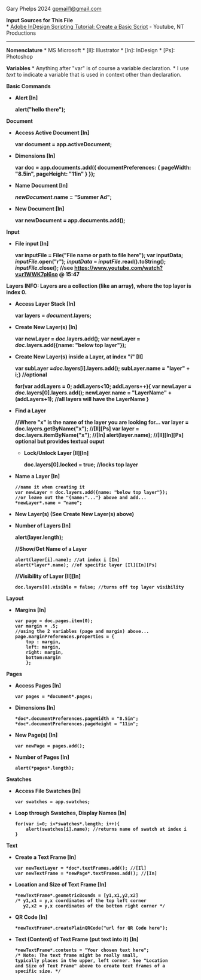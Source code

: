 Gary Phelps 2024 gpmail1@gmail.com

<b>Input Sources for This File</b><br>
    * <a href="https://www.youtube.com/watch?v=r1WWK7pl6so">Adobe InDesign Scripting Tutorial: Create a Basic Script</a> - Youtube, NT Productions 

--------------------------------------------------------------------

<b>Nomenclature</b>
    * MS Microsoft 
    * [Il]: Illustrator
    * [In]: InDesign
    * [Ps]: Photoshop

<b>Variables</b>
    * Anything after "var" is of course a variable declaration.
    * I use *text* to indicate a variable that is used in context other than declaration.

<b>Basic Commands<b>

  * Alert [In]

      alert("hello there");

<b>Document</b>
 
  * Access Active Document</b> [In]
        
      var document = app.activeDocument;

  * Dimensions [In]
          
      var doc = app.documents.add({
          documentPreferences: {
              pageWidth: "8.5in",
              pageHeight: "11in"
          }
      });
      
  * Name Document [In]
          
      *newDocument*.name = "Summer Ad";
   
  * New Document [In]
          
      var newDocument = app.documents.add();

<b>Input</b>

  * File input [In]
          
      var inputFile = File("File name or path to file here");
      var inputData;
      *inputFile*.open("r");
      *inputData* = *inputFile*.read().toString();
      *inputFile*.close();
      //see https://www.youtube.com/watch?v=r1WWK7pl6so @ 15:47

<b>Layers</b>
INFO: Layers are a collection (like an array), where the top layer is index 0.
    
  * Access Layer Stack [In]
          
      var layers = *document*.layers;

  * Create New Layer(s) [In]

      var newLayer = *doc*.layers.add();
      var newLayer = *doc*.layers.add({name: "below top layer"});

  * Create New Layer(s) inside a Layer, at index "i" [Il]

      var subLayer =*doc*.layers[i].layers.add();
      subLayer.name = "layer" + i;} //optional

      for(var addLayers = 0; addLayers<10; addLayers++){
      var newLayer = *doc*.layers[0].layers.add();
      newLayer.name = "LayerName" + (addLayers+1);
      //all layers will have the LayerName
      }

  * Find a Layer
          
      //Where "x" is the name of the layer you are looking for...
      var layer = doc.layers.getByName("x"); //[Il][Ps]
      var layer = doc.layers.itemByName("x"); //[In]
      alert(layer.name); //[Il][In][Ps] optional but provides textual ouput

    * Lock/Unlock Layer [Il][In]
          
        doc.layers[0].locked = true; //locks top layer
    
  * Name a Layer [In]
        
        //name it when creating it
        var newLayer = doc.layers.add({name: "below top layer"});
        //or leave out the "{name:"..."} above and add...
        *newLayer*.name = "name";

  * New Layer(s) (See Create New Layer(s) above)

  * Number of Layers [In]
       
     alert(layer.length);

    //Show/Get Name of a Layer
        
        alert(layer[i].name); //at index i [In]
        alert(*layer*.name); //of specific layer [Il][In][Ps]
    
    //Visibility of Layer [Il][In]
        
        doc.layers[0].visible = false; //turns off top layer visibility

<b>Layout</b>

  * Margins [In]
           
        var page = doc.pages.item(0);
        var margin = .5;
        //using the 2 variables (page and margin) above...
        page.marginPreferences.properties = { 
            top : margin,
            left: margin,
            right: margin,
            bottom:margin
            };

<b>Pages</b>
    
  * Access Pages [In]
       
        var pages = *document*.pages;

  * Dimensions [In]
       
        *doc*.documentPreferences.pageWidth = "8.5in";
        *doc*.documentPreferences.pageHeight = "11in";

  * New Page(s) [In]
        
        var newPage = pages.add();

  * Number of Pages [In]
        
        alert(*pages*.length);

<b>Swatches</b>

  * Access File Swatches [In]
        
        var swatches = app.swatches;

  * Loop through Swatches, Display Names [In]
        
        for(var i=0; i<*swatches*.length; i++){
            alert(swatches[i].name); //returns name of swatch at index i
        }

<b>Text</b>

  * Create a Text Frame [In]
        
        var newTextLayer = *doc*.textFrames.add(); //[Il]
        var newTextFrame = *newPage*.textFrames.add(); //[In]

  * Location and Size of Text Frame [In]
        
        *newTextFrame*.geometricBounds = [y1,x1,y2,x2]
        /* y1,x1 = y,x coordinates of the top left corner
           y2,x2 = y,x coordinates of the bottom right corner */

  * QR Code [In]
       
        *newTextFrame*.createPlainQRCode("url for QR Code here");

  * Text (Content) of Text Frame (put text into it) [In]
        
        *newTextFrame*.contents = "Your chosen text here";
        /* Note: The text frame might be really small,
        typically places in the upper, left corner. See "Location
        and Size of Text Frame" above to create text frames of a 
        specific size. */
